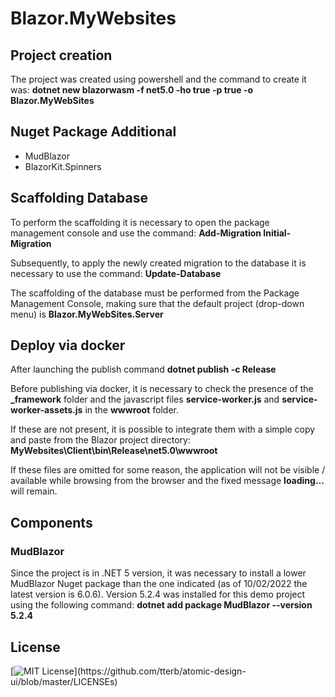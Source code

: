 # Blazor.MyWebsites

## Project creation

The project was created using powershell and the command to create it was: **dotnet new blazorwasm -f net5.0 -ho true -p true -o Blazor.MyWebSites**

## Nuget Package Additional

- MudBlazor
- BlazorKit.Spinners

## Scaffolding Database

To perform the scaffolding it is necessary to open the package management console and use the command: **Add-Migration Initial-Migration**

Subsequently, to apply the newly created migration to the database it is necessary to use the command: **Update-Database**

The scaffolding of the database must be performed from the Package Management Console, making sure that the default project (drop-down menu) is **Blazor.MyWebSites.Server**

## Deploy via docker

After launching the publish command **dotnet publish -c Release**

Before publishing via docker, it is necessary to check the presence of the **_framework** folder and the javascript files **service-worker.js** and **service-worker-assets.js** in the **wwwroot** folder.

If these are not present, it is possible to integrate them with a simple copy and paste from the Blazor project directory: **MyWebsites\Client\bin\Release\net5.0\wwwroot**

If these files are omitted for some reason, the application will not be visible / available while browsing from the browser and the fixed message **loading...** will remain.

## Components

### MudBlazor

Since the project is in .NET 5 version, it was necessary to install a lower MudBlazor Nuget package than the one indicated (as of 10/02/2022 the latest version is 6.0.6).
Version 5.2.4 was installed for this demo project using the following command: **dotnet add package MudBlazor --version 5.2.4**

## License

[![MIT License](https://img.shields.io/apm/l/atomic-design-ui.svg?)](https://github.com/tterb/atomic-design-ui/blob/master/LICENSEs)
